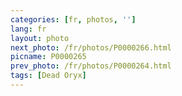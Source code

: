 ```yaml
---
categories: [fr, photos, '']
lang: fr
layout: photo
next_photo: /fr/photos/P0000266.html
picname: P0000265
prev_photo: /fr/photos/P0000264.html
tags: [Dead Oryx]
---
```


